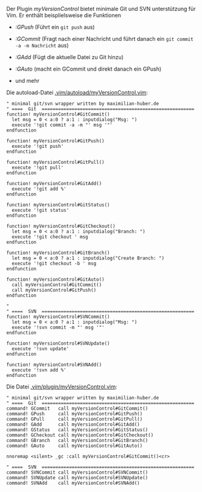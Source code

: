 Der Plugin *myVersionControl* bietet minimale Git und SVN unterstützung für Vim.
Er enthält beisplielsweise die Funktionen

* *:GPush* (Führt ein `git push` aus)

* *:GCommit* (Fragt nach einer Nachricht und führt danach ein `git commit -a -m
  Nachricht` aus)

* *:GAdd* (Fügt die aktuelle Datei zu Git hinzu)

* *:GAuto* (macht ein GCommit und direkt danach ein GPush)

* und mehr

Die autoload-Datei
[.vim/autoload/myVersionControl.vim](https://github.com/maxhbr/myconfig/blob/master/vim/autoload/myVersionControl.vim):
```Vim Script
" minimal git/svn wrapper written by maximilian-huber.de
" ====  Git  ========================================================
function! myVersionControl#GitCommit()
  let msg = 0 < a:0 ? a:1 : inputdialog("Msg: ")
  execute '!git commit -a -m "' msg '"'
endfunction

function! myVersionControl#GitPush()
  execute '!git push'
endfunction

function! myVersionControl#GitPull()
  execute '!git pull'
endfunction

function! myVersionControl#GitAdd()
  execute '!git add %'
endfunction

function! myVersionControl#GitStatus()
  execute '!git status'
endfunction

function! myVersionControl#GitCheckout()
  let msg = 0 < a:0 ? a:1 : inputdialog("Branch: ")
  execute '!git checkout ' msg
endfunction

function! myVersionControl#GitBranch()
  let msg = 0 < a:0 ? a:1 : inputdialog("Create Branch: ")
  execute '!git checkout -b ' msg
endfunction

function! myVersionControl#GitAuto()
  call myVersionControl#GitCommit()
  call myVersionControl#GitPush()
endfunction

"
" ====  SVN  ========================================================
function! myVersionControl#SVNCommit()
  let msg = 0 < a:0 ? a:1 : inputdialog("Msg: ")
  execute '!svn commit -m "' msg '"'
endfunction

function! myVersionControl#SVNUpdate()
  execute '!svn update'
endfunction

function! myVersionControl#SVNAdd()
  execute '!svn add %'
endfunction
```
Die Datei
[.vim/plugin/myVersionControl.vim](https://github.com/maxhbr/myconfig/blob/master/vim/plugin/myVersionControl.vim):
```Vim Script
" minimal git/svn wrapper written by maximilian-huber.de
" ====  Git  ========================================================
command! GCommit   call myVersionControl#GitCommit()
command! GPush     call myVersionControl#GitPush()
command! GPull     call myVersionControl#GitPull()
command! GAdd      call myVersionControl#GitAdd()
command! GStatus   call myVersionControl#GitStatus()
command! GCheckout call myVersionControl#GitCheckout()
command! GBranch   call myVersionControl#GitBranch()
command! GAuto     call myVersionControl#GitAuto()

nnoremap <silent> _gc :call myVersionControl#GitCommit()<cr>

" ====  SVN  ========================================================
command! SVNCommit call myVersionControl#SVNCommit()
command! SVNUpdate call myVersionControl#SVNUpdate()
command! SVNAdd    call myVersionControl#SVNAdd()
```
